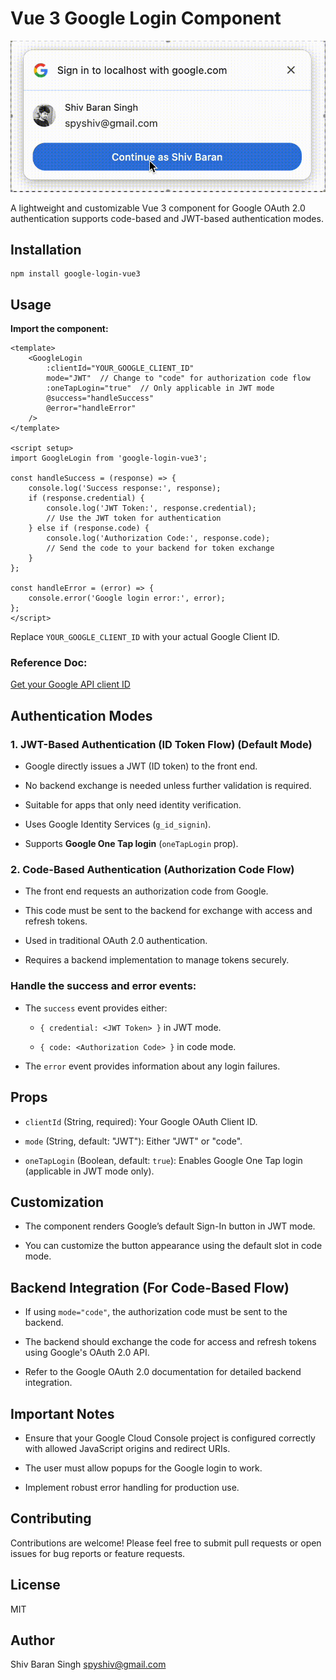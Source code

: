 # Vue 3 Google Login Component

![Login Demo](https://github.com/spyshiv/google-login-vue3/blob/18073aa38600f5f759933be28f8ead3be0916c4e/src/assets/google-login.gif)

A lightweight and customizable Vue 3 component for Google OAuth 2.0 authentication supports code-based and JWT-based authentication modes.

## Installation

```
npm install google-login-vue3
```

## Usage

**Import the component:**

```vue
<template>
    <GoogleLogin
        :clientId="YOUR_GOOGLE_CLIENT_ID"
        mode="JWT"  // Change to "code" for authorization code flow
        :oneTapLogin="true"  // Only applicable in JWT mode
        @success="handleSuccess"
        @error="handleError"
    />
</template>

<script setup>
import GoogleLogin from 'google-login-vue3';

const handleSuccess = (response) => {
    console.log('Success response:', response);
    if (response.credential) {
        console.log('JWT Token:', response.credential);
        // Use the JWT token for authentication
    } else if (response.code) {
        console.log('Authorization Code:', response.code);
        // Send the code to your backend for token exchange
    }
};

const handleError = (error) => {
    console.error('Google login error:', error);
};
</script>
```

Replace `YOUR_GOOGLE_CLIENT_ID` with your actual Google Client ID.

### Reference Doc:

[Get your Google API client ID](https://developers.google.com/identity/gsi/web/guides/get-google-api-clientid)

## Authentication Modes

### 1. **JWT-Based Authentication (ID Token Flow)** (Default Mode)

- Google directly issues a JWT (ID token) to the front end.

- No backend exchange is needed unless further validation is required.

- Suitable for apps that only need identity verification.

- Uses Google Identity Services (`g_id_signin`).

- Supports **Google One Tap login** (`oneTapLogin` prop).

### 2. **Code-Based Authentication (Authorization Code Flow)**

- The front end requests an authorization code from Google.

- This code must be sent to the backend for exchange with access and refresh tokens.

- Used in traditional OAuth 2.0 authentication.

- Requires a backend implementation to manage tokens securely.

### Handle the success and error events:

- The `success` event provides either:

  - `{ credential: <JWT Token> }` in JWT mode.

  - `{ code: <Authorization Code> }` in code mode.

- The `error` event provides information about any login failures.

## Props

- `clientId` (String, required): Your Google OAuth Client ID.

- `mode` (String, default: "JWT"): Either "JWT" or "code".

- `oneTapLogin` (Boolean, default: `true`): Enables Google One Tap login (applicable in JWT mode only).

## Customization

- The component renders Google’s default Sign-In button in JWT mode.

- You can customize the button appearance using the default slot in code mode.

## Backend Integration (For Code-Based Flow)

- If using `mode="code"`, the authorization code must be sent to the backend.

- The backend should exchange the code for access and refresh tokens using Google's OAuth 2.0 API.

- Refer to the Google OAuth 2.0 documentation for detailed backend integration.

## Important Notes

- Ensure that your Google Cloud Console project is configured correctly with allowed JavaScript origins and redirect URIs.

- The user must allow popups for the Google login to work.

- Implement robust error handling for production use.

## Contributing

Contributions are welcome! Please feel free to submit pull requests or open issues for bug reports or feature requests.

## License

MIT

## Author

Shiv Baran Singh [spyshiv@gmail.com](mailto:spyshiv@gmail.com)
